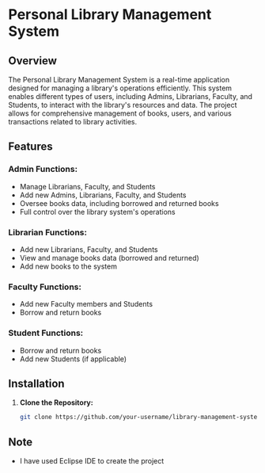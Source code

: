 # Personal Library Management System

## Overview

The Personal Library Management System is a real-time application designed for managing a library's operations efficiently. This system enables different types of users, including Admins, Librarians, Faculty, and Students, to interact with the library's resources and data. The project allows for comprehensive management of books, users, and various transactions related to library activities.

## Features

### Admin Functions:
- Manage Librarians, Faculty, and Students
- Add new Admins, Librarians, Faculty, and Students
- Oversee books data, including borrowed and returned books
- Full control over the library system's operations

### Librarian Functions:
- Add new Librarians, Faculty, and Students
- View and manage books data (borrowed and returned)
- Add new books to the system

### Faculty Functions:
- Add new Faculty members and Students
- Borrow and return books

### Student Functions:
- Borrow and return books
- Add new Students (if applicable)

## Installation

1. **Clone the Repository:**

   ```bash
   git clone https://github.com/your-username/library-management-system.git
## Note
- I have used Eclipse IDE to create the project
